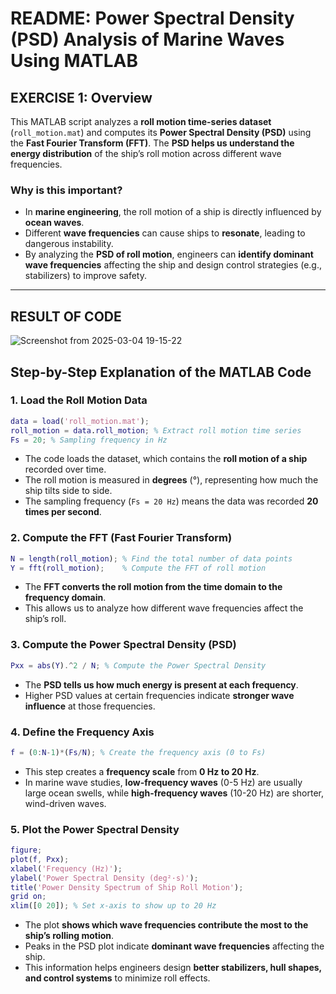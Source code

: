 # **README: Power Spectral Density (PSD) Analysis of Marine Waves Using MATLAB**


## **EXERCISE 1: Overview**
This MATLAB script analyzes a **roll motion time-series dataset** (`roll_motion.mat`) and computes its **Power Spectral Density (PSD)** using the **Fast Fourier Transform (FFT)**. The **PSD helps us understand the energy distribution** of the ship’s roll motion across different wave frequencies. 

### **Why is this important?**
- In **marine engineering**, the roll motion of a ship is directly influenced by **ocean waves**.
- Different **wave frequencies** can cause ships to **resonate**, leading to dangerous instability.
- By analyzing the **PSD of roll motion**, engineers can **identify dominant wave frequencies** affecting the ship and design control strategies (e.g., stabilizers) to improve safety.

---
## **RESULT OF CODE**

![Screenshot from 2025-03-04 19-15-22](https://github.com/user-attachments/assets/492acd95-f805-4b08-bf46-04282ea7528f)


## **Step-by-Step Explanation of the MATLAB Code**

### **1. Load the Roll Motion Data**
```matlab
data = load('roll_motion.mat'); 
roll_motion = data.roll_motion; % Extract roll motion time series
Fs = 20; % Sampling frequency in Hz
```
- The code loads the dataset, which contains the **roll motion of a ship** recorded over time.
- The roll motion is measured in **degrees** (°), representing how much the ship tilts side to side.
- The sampling frequency (`Fs = 20 Hz`) means the data was recorded **20 times per second**.

### **2. Compute the FFT (Fast Fourier Transform)**
```matlab
N = length(roll_motion); % Find the total number of data points
Y = fft(roll_motion);    % Compute the FFT of roll motion
```
- The **FFT converts the roll motion from the time domain to the frequency domain**.
- This allows us to analyze how different wave frequencies affect the ship’s roll.

### **3. Compute the Power Spectral Density (PSD)**
```matlab
Pxx = abs(Y).^2 / N; % Compute the Power Spectral Density
```
- The **PSD tells us how much energy is present at each frequency**.
- Higher PSD values at certain frequencies indicate **stronger wave influence** at those frequencies.

### **4. Define the Frequency Axis**
```matlab
f = (0:N-1)*(Fs/N); % Create the frequency axis (0 to Fs)
```
- This step creates a **frequency scale** from **0 Hz to 20 Hz**.
- In marine wave studies, **low-frequency waves** (0-5 Hz) are usually large ocean swells, while **high-frequency waves** (10-20 Hz) are shorter, wind-driven waves.

### **5. Plot the Power Spectral Density**
```matlab
figure;
plot(f, Pxx);
xlabel('Frequency (Hz)');
ylabel('Power Spectral Density (deg²·s)');
title('Power Density Spectrum of Ship Roll Motion');
grid on;
xlim([0 20]); % Set x-axis to show up to 20 Hz
```
- The plot **shows which wave frequencies contribute the most to the ship’s rolling motion**.
- Peaks in the PSD plot indicate **dominant wave frequencies** affecting the ship.
- This information helps engineers design **better stabilizers, hull shapes, and control systems** to minimize roll effects.


